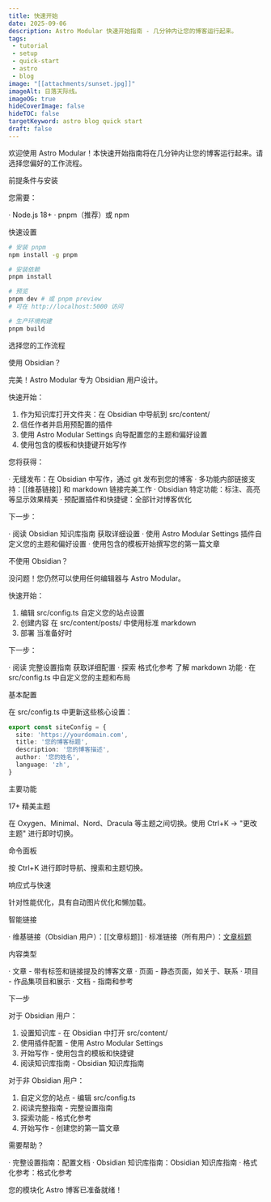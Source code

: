 ```yaml
---
title: 快速开始
date: 2025-09-06
description: Astro Modular 快速开始指南 - 几分钟内让您的博客运行起来。
tags:
 - tutorial
 - setup
 - quick-start
 - astro
 - blog
image: "[[attachments/sunset.jpg]]"
imageAlt: 日落天际线。
imageOG: true
hideCoverImage: false
hideTOC: false
targetKeyword: astro blog quick start
draft: false
---
```


欢迎使用 Astro Modular！本快速开始指南将在几分钟内让您的博客运行起来。请选择您偏好的工作流程。

前提条件与安装

您需要：

· Node.js 18+
· pnpm（推荐）或 npm

快速设置

```bash
# 安装 pnpm
npm install -g pnpm

# 安装依赖
pnpm install

# 预览
pnpm dev # 或 pnpm preview
# 可在 http://localhost:5000 访问

# 生产环境构建
pnpm build
```

选择您的工作流程

使用 Obsidian？

完美！Astro Modular 专为 Obsidian 用户设计。

快速开始：

1. 作为知识库打开文件夹：在 Obsidian 中导航到 src/content/
2. 信任作者并启用预配置的插件
3. 使用 Astro Modular Settings 向导配置您的主题和偏好设置
4. 使用包含的模板和快捷键开始写作

您将获得：

· 无缝发布：在 Obsidian 中写作，通过 git 发布到您的博客
· 多功能内部链接支持：[[维基链接]] 和 markdown 链接完美工作
· Obsidian 特定功能：标注、高亮等显示效果精美
· 预配置插件和快捷键：全部针对博客优化

下一步：

· 阅读 Obsidian 知识库指南 获取详细设置
· 使用 Astro Modular Settings 插件自定义您的主题和偏好设置
· 使用包含的模板开始撰写您的第一篇文章

不使用 Obsidian？

没问题！您仍然可以使用任何编辑器与 Astro Modular。

快速开始：

1. 编辑 src/config.ts 自定义您的站点设置
2. 创建内容 在 src/content/posts/ 中使用标准 markdown
3. 部署 当准备好时

下一步：

· 阅读 完整设置指南 获取详细配置
· 探索 格式化参考 了解 markdown 功能
· 在 src/config.ts 中自定义您的主题和布局

基本配置

在 src/config.ts 中更新这些核心设置：

```typescript
export const siteConfig = {
  site: 'https://yourdomain.com',
  title: '您的博客标题',
  description: '您的博客描述',
  author: '您的姓名',
  language: 'zh',
}
```

主要功能

17+ 精美主题

在 Oxygen、Minimal、Nord、Dracula 等主题之间切换。使用 Ctrl+K → "更改主题" 进行即时切换。

命令面板

按 Ctrl+K 进行即时导航、搜索和主题切换。

响应式与快速

针对性能优化，具有自动图片优化和懒加载。

智能链接

· 维基链接（Obsidian 用户）：[[文章标题]]
· 标准链接（所有用户）：[文章标题](posts/文章-slug)

内容类型

· 文章 - 带有标签和链接提及的博客文章
· 页面 - 静态页面，如关于、联系
· 项目 - 作品集项目和展示
· 文档 - 指南和参考

下一步

对于 Obsidian 用户：

1. 设置知识库 - 在 Obsidian 中打开 src/content/
2. 使用插件配置 - 使用 Astro Modular Settings
3. 开始写作 - 使用包含的模板和快捷键
4. 阅读知识库指南 - Obsidian 知识库指南

对于非 Obsidian 用户：

1. 自定义您的站点 - 编辑 src/config.ts
2. 阅读完整指南 - 完整设置指南
3. 探索功能 - 格式化参考
4. 开始写作 - 创建您的第一篇文章

需要帮助？

· 完整设置指南：配置文档
· Obsidian 知识库指南：Obsidian 知识库指南
· 格式化参考：格式化参考

您的模块化 Astro 博客已准备就绪！